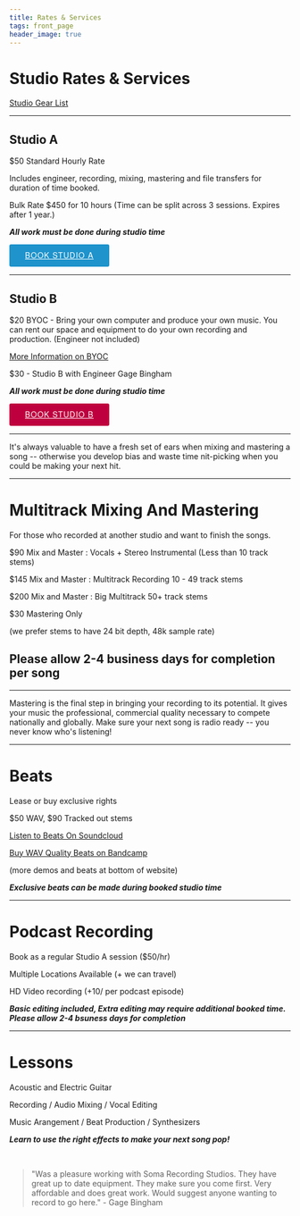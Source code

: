 ```yaml
---
title: Rates & Services
tags: front_page
header_image: true
---
```

# Studio Rates & Services

<a href="https://docs.google.com/document/d/1HLUwtYPdi1T1jxgAa-9-FBaEY2tu0qam09FnswaiqkU/edit?usp=sharing" target="Gear List">Studio Gear List</a>

- - -

## Studio A

$50 Standard Hourly Rate

Includes engineer, recording, mixing, mastering and file transfers for duration of time booked.

Bulk Rate $450 for 10 hours (Time can be split across 3 sessions. Expires after 1 year.)

**_All work must be done during studio time_**

<!-- Start Square Appointments Embed code --> <a target="_top" style=" background-color: #1E93CC; color: white; height: 40px; text-transform: uppercase; font-family: 'Square Market', 'helvetica neue', helvetica, arial, sans-serif; letter-spacing: 1px; line-height: 38px; padding: 0 28px; border-radius: 3px; font-weight: 500; font-size: 14px; cursor: pointer; display: inline-block; " href="https://squareup.com/appointments/book/8GNV6PJ8WK7YH/sounds-like-soma-philadelphia-pa" rel="nofollow">Book Studio A</a> <!-- End Square Appointments Embed code -->

- - -

## Studio B

$20 BYOC - Bring your own computer and produce your own music. You can rent our space and equipment to do your own recording and production. (Engineer not included)

<a href="https://docs.google.com/document/d/1-PJk55lg5GzF0svfcZdDDVSxHGpcvZTHn9SM6G5I1Uo/edit?usp=sharing" target="More Information on BYOC">More Information on BYOC</a>

$30 - Studio B with Engineer Gage Bingham

**_All work must be done during studio time_**

<!-- Start Square Appointments Embed code --> <a target="_top" style=" background-color: #BF003F; color: white; height: 40px; text-transform: uppercase; font-family: 'Square Market', 'helvetica neue', helvetica, arial, sans-serif; letter-spacing: 1px; line-height: 38px; padding: 0 28px; border-radius: 3px; font-weight: 500; font-size: 14px; cursor: pointer; display: inline-block; " href="https://squareup.com/appointments/book/VC0MQHN4GS4ND/sls-studio-b-philadelphia-pa" rel="nofollow">Book Studio B</a> <!-- End Square Appointments Embed code -->

- - -

It's always valuable to have a fresh set of ears when mixing and mastering a song -- otherwise you develop bias and waste time nit-picking when you could be making your next hit.

- - -

# Multitrack Mixing And Mastering

For those who recorded at another studio and want to finish the songs.

$90 Mix and Master : Vocals + Stereo Instrumental (Less than 10 track stems)

$145 Mix and Master : Multitrack Recording 10 - 49 track stems

$200 Mix and Master : Big Multitrack 50+ track stems

$30 Mastering Only

(we prefer stems to have 24 bit depth, 48k sample rate)

## Please allow 2-4 business days for completion per song

- - -

Mastering is the final step in bringing your recording to its potential. It gives your music the professional, commercial quality necessary to compete nationally and globally. Make sure your next song is radio ready --  you never know who's listening!

- - -

# Beats

Lease or buy exclusive rights

$50 WAV, $90 Tracked out stems

<a href="https://w.soundcloud.com/player/?url=https%3A//api.soundcloud.com/playlists/283504362&amp;color=ff5500&amp;auto_play=false&amp;hide_related=false&amp;show_comments=true&amp;show_user=true&amp;show_reposts=false" target="Beats On SoundCloud">Listen to Beats On Soundcloud</a>

<a href="http://bit.ly/slsvol1" target="Beats For Sale">Buy WAV Quality Beats on Bandcamp</a>

(more demos and beats at bottom of website)

**_Exclusive beats can be made during booked studio time_**

- - -

# Podcast Recording 

Book as a regular Studio A session ($50/hr)

Multiple Locations Available (+ we can travel)

HD Video recording (+10/ per podcast episode)

**_Basic editing included, Extra editing may require additional booked time. Please allow 2-4 bsuness days for completion_**

- - -

# Lessons

Acoustic and Electric Guitar

Recording / Audio Mixing / Vocal Editing

Music Arangement / Beat Production / Synthesizers

**_Learn to use the right effects to make your next song pop!_**

<br />

<blockquote>"Was a pleasure working with Soma Recording Studios. They have great up to date equipment. They make sure you come first. Very affordable and does great work. Would suggest anyone wanting to record to go here." - Gage Bingham</blockquote>
